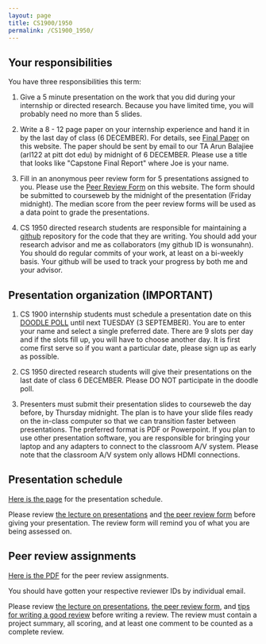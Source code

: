 ```yaml
---
layout: page
title: CS1900/1950
permalink: /CS1900_1950/
---
```


## Your responsibilities

You have three responsibilities this term:

1. Give a 5 minute presentation on the work that you did during your internship or directed research.  Because you have limited time, you will probably need no more than 5 slides.

2. Write a 8 - 12 page paper on your internship experience and hand it in by the last day of class (6 DECEMBER).  For details, see [Final Paper]({{site.baseurl}}/final_paper) on this website.  The paper should be sent by email to our TA Arun Balajiee (arl122 at pitt dot edu) by midnight of 6 DECEMBER.  Please use a title that looks like "Capstone Final Report" where Joe is your name.

3. Fill in an anonymous peer review form for 5 presentations assigned to you.  Please use the [Peer Review Form]({{site.baseurl}}/internships/review_form.txt) on this website.  The form should be submitted to courseweb by the midnight of the presentation (Friday midnight).  The median score from the peer review forms will be used as a data point to grade the presentations.  

4. CS 1950 directed research students are responsible for maintaining a [github](https://github.com) repository for the code that they are writing.  You should add your research advisor and me as collaborators (my github ID is wonsunahn).  You should do regular commits of your work, at least on a bi-weekly basis.  Your github will be used to track your progress by both me and your advisor.

## Presentation organization (IMPORTANT)

1. CS 1900 internship students must schedule a presentation date on this [DOODLE POLL](https://doodle.com/poll/fwbkupkkwrbznu5a) until next TUESDAY (3 SEPTEMBER).  You are to enter your name and select a single preferred date.  There are 9 slots per day and if the slots fill up, you will have to choose another day.  It is first come first serve so if you want a particular date, please sign up as early as possible.

2. CS 1950 directed research students will give their presentations on the last date of class 6 DECEMBER.  Please DO NOT participate in the doodle poll.

3. Presenters must submit their presentation slides to courseweb the day before, by Thursday midnight.  The plan is to have your slide files ready on the in-class computer so that we can transition faster between presentations.  The preferred format is PDF or Powerpoint.  If you plan to use other presentation software, you are responsible for bringing your laptop and any adapters to connect to the classroom A/V system.  Please note that the classroom A/V system only allows HDMI connections.

## Presentation schedule

[Here is the page]({{site.baseurl}}/internship_presentation_schedule) for the presentation schedule.

Please review [the lecture on presentations]({{site.baseurl}}/lectures/Capstone_Lecture4_Presentations.pdf) and [the peer review form]({{site.baseurl}}/internships/review_form.txt) before giving your presentation.  The review form will remind you of what you are being assessed on.

## Peer review assignments

[Here is the PDF]({{site.baseurl}}/internships/capstone_assignments_public.pdf) for the peer review assignments.

You should have gotten your respective reviewer IDs by individual email.

Please review [the lecture on presentations]({{site.baseurl}}/lectures/Capstone_Lecture4_Presentations.pdf), [the peer review form]({{site.baseurl}}/internships/review_form.txt), and [tips for writing a good review]({{site.baseurl}}/review_tips) before writing a review.  The review must contain a project summary, all scoring, and at least one comment to be counted as a complete review.
